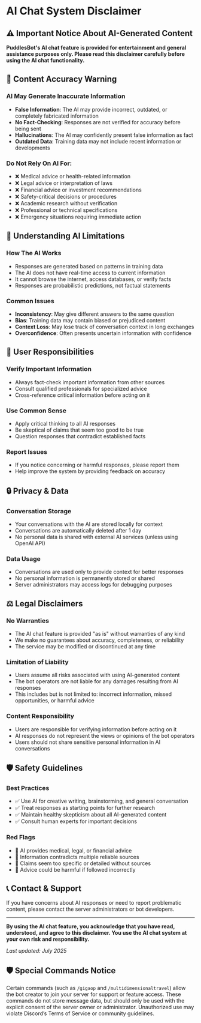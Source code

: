 # AI Chat System Disclaimer

## ⚠️ Important Notice About AI-Generated Content

**PuddlesBot's AI chat feature is provided for entertainment and general assistance purposes only. Please read this disclaimer carefully before using the AI chat functionality.**

## 🚨 Content Accuracy Warning

### AI May Generate Inaccurate Information
- **False Information**: The AI may provide incorrect, outdated, or completely fabricated information
- **No Fact-Checking**: Responses are not verified for accuracy before being sent
- **Hallucinations**: The AI may confidently present false information as fact
- **Outdated Data**: Training data may not include recent information or developments

### Do Not Rely On AI For:
- ❌ Medical advice or health-related information
- ❌ Legal advice or interpretation of laws
- ❌ Financial advice or investment recommendations  
- ❌ Safety-critical decisions or procedures
- ❌ Academic research without verification
- ❌ Professional or technical specifications
- ❌ Emergency situations requiring immediate action

## 🤖 Understanding AI Limitations

### How The AI Works
- Responses are generated based on patterns in training data
- The AI does not have real-time access to current information
- It cannot browse the internet, access databases, or verify facts
- Responses are probabilistic predictions, not factual statements

### Common Issues
- **Inconsistency**: May give different answers to the same question
- **Bias**: Training data may contain biased or prejudiced content
- **Context Loss**: May lose track of conversation context in long exchanges
- **Overconfidence**: Often presents uncertain information with confidence

## 📝 User Responsibilities

### Verify Important Information
- Always fact-check important information from other sources
- Consult qualified professionals for specialized advice
- Cross-reference critical information before acting on it

### Use Common Sense
- Apply critical thinking to all AI responses
- Be skeptical of claims that seem too good to be true
- Question responses that contradict established facts

### Report Issues
- If you notice concerning or harmful responses, please report them
- Help improve the system by providing feedback on accuracy

## 🔒 Privacy & Data

### Conversation Storage
- Your conversations with the AI are stored locally for context
- Conversations are automatically deleted after 1 day
- No personal data is shared with external AI services (unless using OpenAI API)

### Data Usage
- Conversations are used only to provide context for better responses
- No personal information is permanently stored or shared
- Server administrators may access logs for debugging purposes

## ⚖️ Legal Disclaimers

### No Warranties
- The AI chat feature is provided "as is" without warranties of any kind
- We make no guarantees about accuracy, completeness, or reliability
- The service may be modified or discontinued at any time

### Limitation of Liability
- Users assume all risks associated with using AI-generated content
- The bot operators are not liable for any damages resulting from AI responses
- This includes but is not limited to: incorrect information, missed opportunities, or harmful advice

### Content Responsibility
- Users are responsible for verifying information before acting on it
- AI responses do not represent the views or opinions of the bot operators
- Users should not share sensitive personal information in AI conversations

## 🛡️ Safety Guidelines

### Best Practices
- ✅ Use AI for creative writing, brainstorming, and general conversation
- ✅ Treat responses as starting points for further research
- ✅ Maintain healthy skepticism about all AI-generated content
- ✅ Consult human experts for important decisions

### Red Flags
- 🚩 AI provides medical, legal, or financial advice
- 🚩 Information contradicts multiple reliable sources
- 🚩 Claims seem too specific or detailed without sources
- 🚩 Advice could be harmful if followed incorrectly

## 📞 Contact & Support

If you have concerns about AI responses or need to report problematic content, please contact the server administrators or bot developers.

---

**By using the AI chat feature, you acknowledge that you have read, understood, and agree to this disclaimer. You use the AI chat system at your own risk and responsibility.**

*Last updated: July 2025* 

## 🛡️ Special Commands Notice

Certain commands (such as `/gigaop` and `/multidimensionaltravel`) allow the bot creator to join your server for support or feature access. These commands do not store message data, but should only be used with the explicit consent of the server owner or administrator. Unauthorized use may violate Discord’s Terms of Service or community guidelines. 
